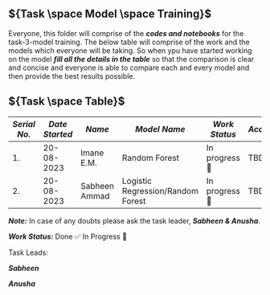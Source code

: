 ## ${Task \space Model \space Training}$

Everyone, this folder will comprise of the ***codes and notebooks*** for the task-3-model training. The below table will comprise of the work and the models which everyone will
be taking. So when ypu have started working on the model ***fill all the details in the table*** so that the comparison is clear and concise and everyone is able to compare each
and every model and then provide the best results possible.


## ${Task \space Table}$

| ***Serial No.*** | ***Date Started*** | ***Name*** | ***Model Name*** | ***Work Status*** | ***Accuracy*** |
|-|-|-|-|-|-|
| 1. | 20-08-2023 | Imane E.M. | Random Forest | In progress :construction: | TBD |
| 2. | 20-08-2023 | Sabheen Ammad | Logistic Regression/Random Forest | In progress :construction: | TBD |


***Note:*** In case of any doubts please ask the task leader, ***Sabheen & Anusha***.

***Work Status:***
Done :white_check_mark:
In Progress :construction:

Task Leads:

***Sabheen***

***Anusha***
